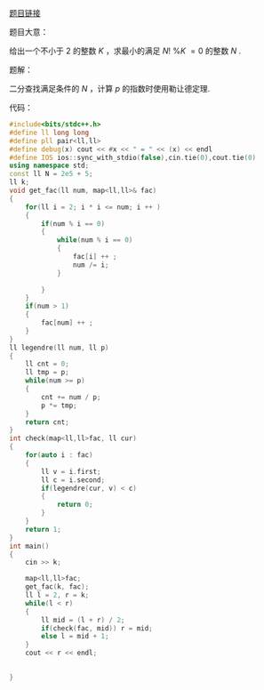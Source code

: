 [题目链接](https://atcoder.jp/contests/abc280/tasks/abc280_d)

题目大意：

给出一个不小于 $2$ 的整数 $K$ ，求最小的满足 $N!\ \% K\ = 0$ 的整数 $N$ .

题解：

二分查找满足条件的 $N$ ，计算 $p$ 的指数时使用勒让德定理.

代码：

```c++
#include<bits/stdc++.h>
#define ll long long
#define pll pair<ll,ll>
#define debug(x) cout << #x << " = " << (x) << endl
#define IOS ios::sync_with_stdio(false),cin.tie(0),cout.tie(0)
using namespace std;
const ll N = 2e5 + 5;
ll k;
void get_fac(ll num, map<ll,ll>& fac)
{
	for(ll i = 2; i * i <= num; i ++ )
	{
		if(num % i == 0)
		{
			while(num % i == 0)
			{
				fac[i] ++ ;
				num /= i;
			}
			
		}
	}
	if(num > 1)
	{
		fac[num] ++ ;
	}
}
ll legendre(ll num, ll p)
{
	ll cnt = 0;
	ll tmp = p;
	while(num >= p)
	{
		cnt += num / p;
		p *= tmp;
	}
	return cnt;
}
int check(map<ll,ll>fac, ll cur)
{
	for(auto i : fac)
	{
		ll v = i.first;
		ll c = i.second;
		if(legendre(cur, v) < c)
		{
			return 0;
		}
	}
	return 1;
}
int main()
{
	cin >> k;

	map<ll,ll>fac;
	get_fac(k, fac);
	ll l = 2, r = k;
	while(l < r)
	{
		ll mid = (l + r) / 2;
		if(check(fac, mid)) r = mid;
		else l = mid + 1;
	}
	cout << r << endl;

	
}
```

